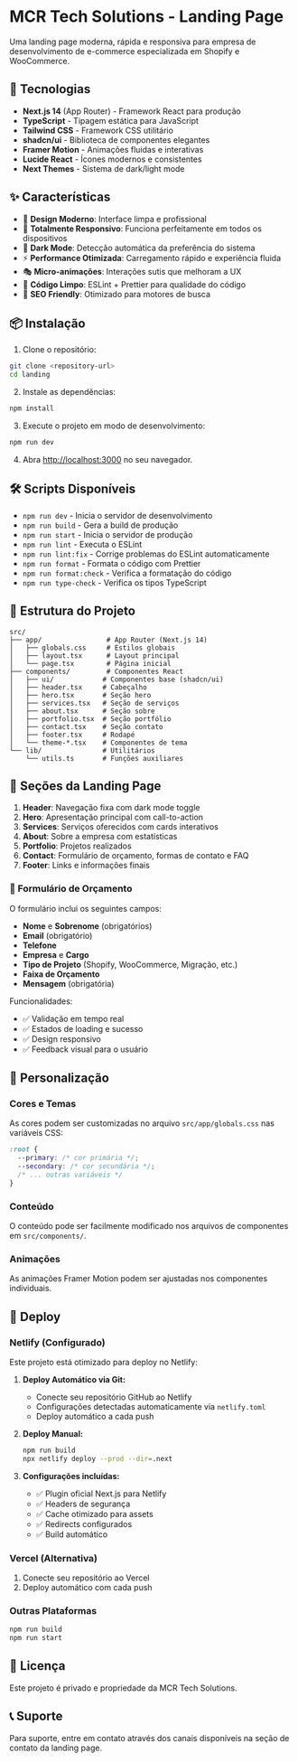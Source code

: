 # MCR Tech Solutions - Landing Page

Uma landing page moderna, rápida e responsiva para empresa de desenvolvimento de e-commerce especializada em Shopify e WooCommerce.

## 🚀 Tecnologias

- **Next.js 14** (App Router) - Framework React para produção
- **TypeScript** - Tipagem estática para JavaScript
- **Tailwind CSS** - Framework CSS utilitário
- **shadcn/ui** - Biblioteca de componentes elegantes
- **Framer Motion** - Animações fluidas e interativas
- **Lucide React** - Ícones modernos e consistentes
- **Next Themes** - Sistema de dark/light mode

## ✨ Características

- 🎨 **Design Moderno**: Interface limpa e profissional
- 📱 **Totalmente Responsivo**: Funciona perfeitamente em todos os dispositivos
- 🌙 **Dark Mode**: Detecção automática da preferência do sistema
- ⚡ **Performance Otimizada**: Carregamento rápido e experiência fluida
- 🎭 **Micro-animações**: Interações sutis que melhoram a UX
- 🔧 **Código Limpo**: ESLint + Prettier para qualidade do código
- 🎯 **SEO Friendly**: Otimizado para motores de busca

## 📦 Instalação

1. Clone o repositório:
```bash
git clone <repository-url>
cd landing
```

2. Instale as dependências:
```bash
npm install
```

3. Execute o projeto em modo de desenvolvimento:
```bash
npm run dev
```

4. Abra [http://localhost:3000](http://localhost:3000) no seu navegador.

## 🛠️ Scripts Disponíveis

- `npm run dev` - Inicia o servidor de desenvolvimento
- `npm run build` - Gera a build de produção
- `npm run start` - Inicia o servidor de produção
- `npm run lint` - Executa o ESLint
- `npm run lint:fix` - Corrige problemas do ESLint automaticamente
- `npm run format` - Formata o código com Prettier
- `npm run format:check` - Verifica a formatação do código
- `npm run type-check` - Verifica os tipos TypeScript

## 📁 Estrutura do Projeto

```
src/
├── app/                # App Router (Next.js 14)
│   ├── globals.css     # Estilos globais
│   ├── layout.tsx      # Layout principal
│   └── page.tsx        # Página inicial
├── components/         # Componentes React
│   ├── ui/            # Componentes base (shadcn/ui)
│   ├── header.tsx     # Cabeçalho
│   ├── hero.tsx       # Seção hero
│   ├── services.tsx   # Seção de serviços
│   ├── about.tsx      # Seção sobre
│   ├── portfolio.tsx  # Seção portfólio
│   ├── contact.tsx    # Seção contato
│   ├── footer.tsx     # Rodapé
│   └── theme-*.tsx    # Componentes de tema
└── lib/               # Utilitários
    └── utils.ts       # Funções auxiliares
```

## 🎨 Seções da Landing Page

1. **Header**: Navegação fixa com dark mode toggle
2. **Hero**: Apresentação principal com call-to-action
3. **Services**: Serviços oferecidos com cards interativos
4. **About**: Sobre a empresa com estatísticas
5. **Portfolio**: Projetos realizados
6. **Contact**: Formulário de orçamento, formas de contato e FAQ
7. **Footer**: Links e informações finais

### 📝 Formulário de Orçamento

O formulário inclui os seguintes campos:
- **Nome** e **Sobrenome** (obrigatórios)
- **Email** (obrigatório)
- **Telefone**
- **Empresa** e **Cargo**
- **Tipo de Projeto** (Shopify, WooCommerce, Migração, etc.)
- **Faixa de Orçamento**
- **Mensagem** (obrigatória)

Funcionalidades:
- ✅ Validação em tempo real
- ✅ Estados de loading e sucesso
- ✅ Design responsivo
- ✅ Feedback visual para o usuário

## 🔧 Personalização

### Cores e Temas
As cores podem ser customizadas no arquivo `src/app/globals.css` nas variáveis CSS:

```css
:root {
  --primary: /* cor primária */;
  --secondary: /* cor secundária */;
  /* ... outras variáveis */
}
```

### Conteúdo
O conteúdo pode ser facilmente modificado nos arquivos de componentes em `src/components/`.

### Animações
As animações Framer Motion podem ser ajustadas nos componentes individuais.

## 🚀 Deploy

### Netlify (Configurado)
Este projeto está otimizado para deploy no Netlify:

1. **Deploy Automático via Git:**
   - Conecte seu repositório GitHub ao Netlify
   - Configurações detectadas automaticamente via `netlify.toml`
   - Deploy automático a cada push

2. **Deploy Manual:**
   ```bash
   npm run build
   npx netlify deploy --prod --dir=.next
   ```

3. **Configurações incluídas:**
   - ✅ Plugin oficial Next.js para Netlify
   - ✅ Headers de segurança
   - ✅ Cache otimizado para assets
   - ✅ Redirects configurados
   - ✅ Build automático

### Vercel (Alternativa)
1. Conecte seu repositório ao Vercel
2. Deploy automático com cada push

### Outras Plataformas
```bash
npm run build
npm run start
```

## 📝 Licença

Este projeto é privado e propriedade da MCR Tech Solutions.

## 📞 Suporte

Para suporte, entre em contato através dos canais disponíveis na seção de contato da landing page.